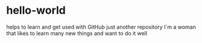 # hello-world
helps to learn and get used with GitHub just another repository
I´m a woman that likes to learn many new things and want to do it well
